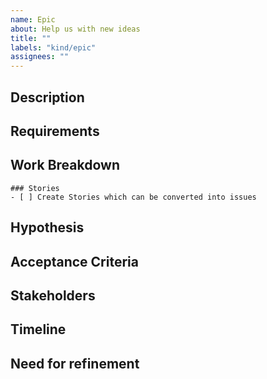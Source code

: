 ```yaml
---
name: Epic
about: Help us with new ideas
title: ""
labels: "kind/epic"
assignees: ""
---
```


## Description
<!-- Brief summary of what this Epic is, whether it's a larger project, goal, or user story. Describe the job to be done, which persona this Epic is mainly for, or if more multiple, break it down by user and job story. -->

## Requirements
<!-- Which requirements do you have to be fulfilled? -->
<!-- Which security-related requirements must be satisfied? -->

## Work Breakdown
<!-- If you already know what needs to be done, plase add a tasklist. -->

```[tasklist]
### Stories
- [ ] Create Stories which can be converted into issues
```

## Hypothesis
<!-- What is your hypothesis on the success of this Epic? Describe how success will be measured and what leading indicators the team will have to know if success has been hit. -->

## Acceptance Criteria
<!-- Define what is a must-have for launch and in-scope (e.g. security-related tasks like successful pen-tests). Keep this section fluid and dynamic until you lock-in priority during planning. Please list your criteria below. -->

## Stakeholders
<!-- Describe who needs to be kept up-to-date about this Epic, included in discussions, or updated along the way. Stakeholders can be both in Product/Engineering, as well as other teams like Customer Success who might want to keep customers updated on the epic project. -->

## Timeline
<!-- What's the timeline for this Epic, what resources are needed, and what might potentially block this from hitting the projected end date. -->

## Need for refinement
<!-- Which questions are open? From whom do you need more input to fully specify the epic? -->
